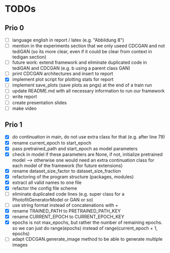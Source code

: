 # TODOs

## Prio 0

- [ ] language english in report / latex (e.g. "Abbildung 8")
- [ ] mention in the experiments section that we only useed CDCGAN and not tediGAN (so its more clear, even if it could be clear from context in tedigan section)
- [ ] future work: extend framework and eliminate duplicated code in tediGAN and CDCGAN (e.g. b using a parent class GAN)
- [ ] print CDCGAN architectures and insert to report
- [x] implement plot script for plotting stats for report
- [ ] implement save_plots (save plots as pngs) at the end of a train run
- [ ] update README.md with all necessary information to run our framework
- [ ] write report
- [ ] create presentation slides
- [ ] make video

## Prio 1

- [x] do continuation in main, do not use extra class for that (e.g. after line 79)
- [x] rename current_epoch to start_epoch
- [x] pass pretrained_path and start_epoch as model parameters
- [x] check in model if these parameters are None, if not, initialize pretrained model --> otherwise one would need an extra continuation class for each model of the framework (for future extensions)
- [x] rename dataset_size_factor to dataset_size_fraction
- [x] refactoring of the program structure (packages, modules)
- [x] extract all valid names to one file
- [x] refactor the config file scheme
- [ ] eliminate duplicated code lines (e.g. super class for a PhotofitGeneratorModel or GAN or so)
- [ ] use string format instead of concatenations with +
- [x] rename TRAINED_PATH to PRETRAINED_PATH_KEY
- [x] rename CURRENT_EPOCH to CURRENT_EPOCH_KEY
- [x] epochs is not max_epochs, but rather the number of remaining epochs. so we can just do range(epochs) instead of range(current_epoch + 1, epochs)
- [ ] adapt CDCGAN.generate_image method to be able to generate multiple images